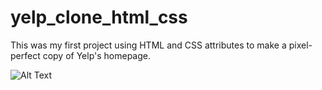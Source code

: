 # yelp_clone_html_css

This was my first project using HTML and CSS attributes to make a pixel-perfect copy of Yelp's homepage. 

![Alt Text](https://media.giphy.com/media/O7MpL1ATqcORBfzO3p/giphy.mp4](https://media.giphy.com/media/O7MpL1ATqcORBfzO3p/giphy.gif))

